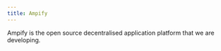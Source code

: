 ```yaml
---
title: Ampify
---
```


Ampify is the open source decentralised application platform that we are developing.